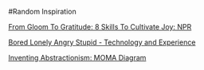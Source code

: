 #Random Inspiration


[From Gloom To Gratitude: 8 Skills To Cultivate Joy: NPR](https://www.npr.org/sections/health-shots/2019/05/05/719780061/from-gloom-to-gratitude-8-skills-to-cultivate-joy)


[ Bored Lonely Angry Stupid - Technology and Experience](https://www.vox.com/recode/2019/5/2/18510958/social-media-addiction-boredom-loneliness-society-technology-smart-phones)


[Inventing Abstractionism: MOMA Diagram](https://hyperallergic.com/57599/amazing-new-graph-drawing-charts-the-invention-of-abstraction/)